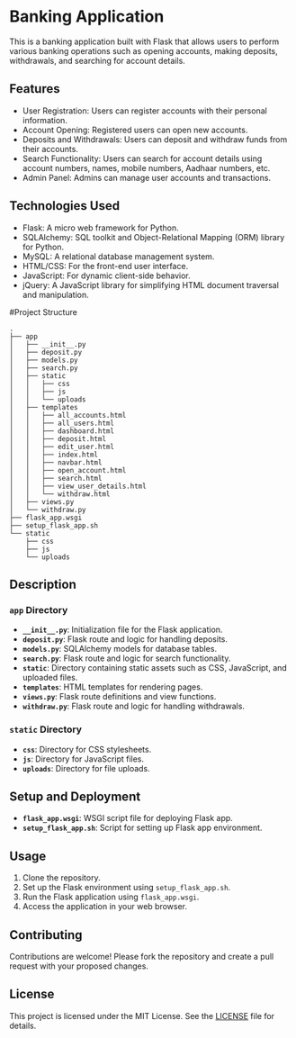 # Banking Application

This is a banking application built with Flask that allows users to perform various banking operations such as opening accounts, making deposits, withdrawals, and searching for account details.

## Features

- User Registration: Users can register accounts with their personal information.
- Account Opening: Registered users can open new accounts.
- Deposits and Withdrawals: Users can deposit and withdraw funds from their accounts.
- Search Functionality: Users can search for account details using account numbers, names, mobile numbers, Aadhaar numbers, etc.
- Admin Panel: Admins can manage user accounts and transactions.

## Technologies Used

- Flask: A micro web framework for Python.
- SQLAlchemy: SQL toolkit and Object-Relational Mapping (ORM) library for Python.
- MySQL: A relational database management system.
- HTML/CSS: For the front-end user interface.
- JavaScript: For dynamic client-side behavior.
- jQuery: A JavaScript library for simplifying HTML document traversal and manipulation.

#Project Structure

```
.
├── app                     
│   ├── __init__.py         
│   ├── deposit.py          
│   ├── models.py           
│   ├── search.py           
│   ├── static              
│   │   ├── css             
│   │   ├── js              
│   │   └── uploads         
│   ├── templates           
│   │   ├── all_accounts.html      
│   │   ├── all_users.html         
│   │   ├── dashboard.html         
│   │   ├── deposit.html           
│   │   ├── edit_user.html         
│   │   ├── index.html             
│   │   ├── navbar.html            
│   │   ├── open_account.html      
│   │   ├── search.html            
│   │   ├── view_user_details.html 
│   │   └── withdraw.html          
│   ├── views.py            
│   └── withdraw.py         
├── flask_app.wsgi          
├── setup_flask_app.sh     
└── static                  
    ├── css                 
    ├── js                  
    └── uploads             
```

## Description

### `app` Directory

- **`__init__.py`**: Initialization file for the Flask application.
- **`deposit.py`**: Flask route and logic for handling deposits.
- **`models.py`**: SQLAlchemy models for database tables.
- **`search.py`**: Flask route and logic for search functionality.
- **`static`**: Directory containing static assets such as CSS, JavaScript, and uploaded files.
- **`templates`**: HTML templates for rendering pages.
- **`views.py`**: Flask route definitions and view functions.
- **`withdraw.py`**: Flask route and logic for handling withdrawals.

### `static` Directory

- **`css`**: Directory for CSS stylesheets.
- **`js`**: Directory for JavaScript files.
- **`uploads`**: Directory for file uploads.

## Setup and Deployment

- **`flask_app.wsgi`**: WSGI script file for deploying Flask app.
- **`setup_flask_app.sh`**: Script for setting up Flask app environment.

## Usage

1. Clone the repository.
2. Set up the Flask environment using `setup_flask_app.sh`.
3. Run the Flask application using `flask_app.wsgi`.
4. Access the application in your web browser.

## Contributing

Contributions are welcome! Please fork the repository and create a pull request with your proposed changes.

## License

This project is licensed under the MIT License. See the [LICENSE](LICENSE) file for details.

